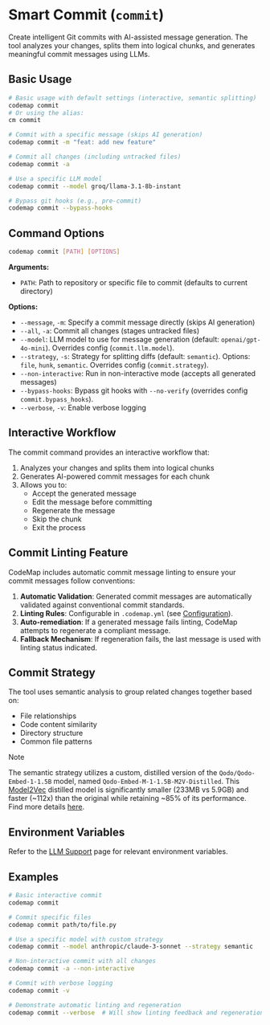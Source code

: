 # Smart Commit (`commit`)

Create intelligent Git commits with AI-assisted message generation. The tool analyzes your changes, splits them into logical chunks, and generates meaningful commit messages using LLMs.

## Basic Usage

```bash
# Basic usage with default settings (interactive, semantic splitting)
codemap commit
# Or using the alias:
cm commit

# Commit with a specific message (skips AI generation)
codemap commit -m "feat: add new feature"

# Commit all changes (including untracked files)
codemap commit -a

# Use a specific LLM model
codemap commit --model groq/llama-3.1-8b-instant

# Bypass git hooks (e.g., pre-commit)
codemap commit --bypass-hooks
```

## Command Options

```bash
codemap commit [PATH] [OPTIONS]
```

**Arguments:**
- `PATH`: Path to repository or specific file to commit (defaults to current directory)

**Options:**
- `--message`, `-m`: Specify a commit message directly (skips AI generation)
- `--all`, `-a`: Commit all changes (stages untracked files)
- `--model`: LLM model to use for message generation (default: `openai/gpt-4o-mini`). Overrides config (`commit.llm.model`).
- `--strategy`, `-s`: Strategy for splitting diffs (default: `semantic`). Options: `file`, `hunk`, `semantic`. Overrides config (`commit.strategy`).
- `--non-interactive`: Run in non-interactive mode (accepts all generated messages)
- `--bypass-hooks`: Bypass git hooks with `--no-verify` (overrides config `commit.bypass_hooks`).
- `--verbose`, `-v`: Enable verbose logging

## Interactive Workflow

The commit command provides an interactive workflow that:
1. Analyzes your changes and splits them into logical chunks
2. Generates AI-powered commit messages for each chunk
3. Allows you to:
   - Accept the generated message
   - Edit the message before committing
   - Regenerate the message
   - Skip the chunk
   - Exit the process

## Commit Linting Feature

CodeMap includes automatic commit message linting to ensure your commit messages follow conventions:

1. **Automatic Validation**: Generated commit messages are automatically validated against conventional commit standards.
2. **Linting Rules**: Configurable in `.codemap.yml` (see [Configuration](configuration.md)).
3. **Auto-remediation**: If a generated message fails linting, CodeMap attempts to regenerate a compliant message.
4. **Fallback Mechanism**: If regeneration fails, the last message is used with linting status indicated.

## Commit Strategy

The tool uses semantic analysis to group related changes together based on:
- File relationships
- Code content similarity
- Directory structure
- Common file patterns

> [!Note]
> The semantic strategy utilizes a custom, distilled version of the `Qodo/Qodo-Embed-1-1.5B` model, named `Qodo-Embed-M-1-1.5B-M2V-Distilled`.
> This [Model2Vec](https://github.com/MinishLab/model2vec) distilled model is significantly smaller (233MB vs 5.9GB) and faster (~112x) than the original while retaining ~85% of its performance.
> Find more details [here](https://huggingface.co/sarthak1/Qodo-Embed-M-1-1.5B-M2V-Distilled).

## Environment Variables

Refer to the [LLM Support](llm-support.md) page for relevant environment variables.

## Examples

```bash
# Basic interactive commit
codemap commit

# Commit specific files
codemap commit path/to/file.py

# Use a specific model with custom strategy
codemap commit --model anthropic/claude-3-sonnet --strategy semantic

# Non-interactive commit with all changes
codemap commit -a --non-interactive

# Commit with verbose logging
codemap commit -v

# Demonstrate automatic linting and regeneration
codemap commit --verbose  # Will show linting feedback and regeneration attempts
``` 